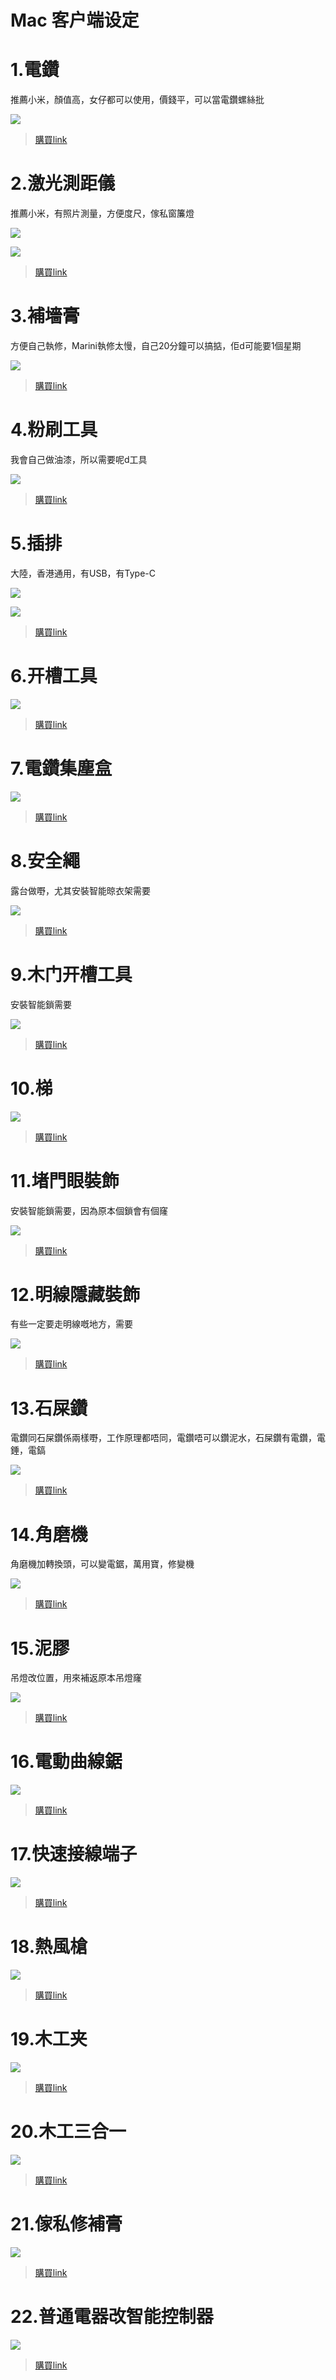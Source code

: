# Mac 客户端设定

# 1.電鑽

推薦小米，顏值高，女仔都可以使用，價錢平，可以當電鑽螺絲批

![](../images/tools/1.png)

> [購買link](https://item.jd.com/100020811286.html)

# 2.激光測距儀

推薦小米，有照片測量，方便度尺，傢私窗簾燈

![](../images/tools/2.png)

![](../images/tools/2-1.png)

> [購買link](https://item.jd.com/100015846331.html)

# 3.補墻膏

方便自己執修，Marini執修太慢，自己20分鐘可以搞掂，佢d可能要1個星期

![](../images/tools/3.png)

> [購買link](https://item.jd.com/100017436006.html)

# 4.粉刷工具

我會自己做油漆，所以需要呢d工具

![](../images/tools/4.png)

> [購買link](https://item.jd.com/10027526171809.html)

# 5.插排

大陸，香港通用，有USB，有Type-C

![](../images/tools/5-1.png)

![](../images/tools/5-2.png)

> [購買link](https://item.taobao.com/item.htm?spm=a1z09.2.0.0.51e02e8dSaS7nj&id=619765307505&_u=n155thba3cc)

# 6.开槽工具

![](../images/tools/6.png)

> [購買link](https://detail.tmall.com/item.htm?id=43807622982&spm=a1z09.2.0.0.51e02e8dSaS7nj&_u=n155thbbe23)

# 7.電鑽集塵盒

![](../images/tools/7.png)

> [購買link](https://item.taobao.com/item.htm?spm=a1z09.2.0.0.51e02e8dSaS7nj&id=632530773989&_u=n155thb424f)

# 8.安全繩

露台做嘢，尤其安裝智能晾衣架需要

![](../images/tools/8.png)

> [購買link](https://detail.tmall.com/item.htm?id=612510293911&spm=a1z09.2.0.0.51e02e8dSaS7nj&_u=n155thb08e4)

# 9.木门开槽工具

安裝智能鎖需要

![](../images/tools/9.png)

> [購買link](https://detail.tmall.com/item.htm?id=589695324162&spm=a1z09.2.0.0.51e02e8dSaS7nj&_u=n155thb941e)

# 10.梯

![](../images/tools/10.png)

> [購買link](https://detail.tmall.com/item.htm?id=661284758645&spm=a1z09.2.0.0.51e02e8dSaS7nj&_u=n155thb0956)

# 11.堵門眼裝飾

安裝智能鎖需要，因為原本個鎖會有個窿

![](../images/tools/11.png)

> [購買link](https://item.taobao.com/item.htm?spm=a1z09.2.0.0.51e02e8dSaS7nj&id=621546804819&_u=n155thb243f)

# 12.明線隱藏裝飾

有些一定要走明線嘅地方，需要

![](../images/tools/12.png)

> [購買link](https://item.taobao.com/item.htm?spm=a1z09.2.0.0.51e02e8dSaS7nj&id=621546804819&_u=n155thb243f)

# 13.石屎鑽

電鑽同石屎鑽係兩樣嘢，工作原理都唔同，電鑽唔可以鑽泥水，石屎鑽有電鑽，電錘，電鎬

![](../images/tools/13.png)

> [購買link](https://detail.tmall.com/item.htm?id=566803916567&spm=a1z09.2.0.0.51e02e8dSaS7nj&_u=n155thbb754)

# 14.角磨機

角磨機加轉換頭，可以變電鋸，萬用寶，修變機

![](../images/tools/14.png)

> [購買link](https://detail.tmall.com/item.htm?id=578696189489&spm=a1z09.2.0.0.51e02e8dSaS7nj&_u=n155thb2f63)

# 15.泥膠

吊燈改位置，用來補返原本吊燈窿

![](../images/tools/15.png)

> [購買link](https://detail.tmall.com/item.htm?id=668733487123&spm=a1z09.2.0.0.51e02e8dSaS7nj&_u=n155thb78e1)

# 16.電動曲線鋸

![](../images/tools/16.png)

> [購買link](https://item.taobao.com/item.htm?spm=a1z09.2.0.0.343f2e8dsiJxn9&id=621474499694&_u=m155thbf291)

# 17.快速接線端子

![](../images/tools/17.png)

> [購買link](https://item.taobao.com/item.htm?spm=a1z09.2.0.0.343f2e8dsiJxn9&id=627663960992&_u=m155thb8443)

# 18.熱風槍

![](../images/tools/18.png)

> [購買link](https://detail.tmall.com/item.htm?id=648526274909&spm=a1z09.2.0.0.343f2e8dsiJxn9&_u=m155thb880c)

# 19.木工夹

![](../images/tools/19.png)

> [購買link](https://detail.tmall.com/item.htm?id=584600814292&spm=a1z09.2.0.0.343f2e8dsiJxn9&_u=m155thbdadb)

# 20.木工三合一

![](../images/tools/20.png)

> [購買link](https://item.taobao.com/item.htm?spm=a1z09.2.0.0.343f2e8dsiJxn9&id=41710695070&_u=m155thb7049)

# 21.傢私修補膏

![](../images/tools/21.png)

> [購買link](https://detail.tmall.com/item.htm?id=670407087464&spm=a1z09.2.0.0.343f2e8dkC4MnM&_u=m155thb9756)

# 22.普通電器改智能控制器

![](../images/tools/22.png)

> [購買link](https://item.taobao.com/item.htm?spm=a1z09.2.0.0.343f2e8dsiJxn9&id=610210019661&_u=m155thb8f3c)


